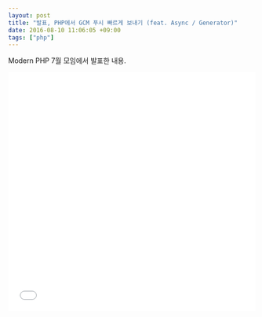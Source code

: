 ```yaml
---
layout: post
title: "발표, PHP에서 GCM 푸시 빠르게 보내기 (feat. Async / Generator)"
date: 2016-08-10 11:06:05 +09:00
tags: ["php"]
---
```


Modern PHP 7월 모임에서 발표한 내용.

<iframe src="//www.slideshare.net/slideshow/embed_code/key/rXOMXVaYIaeMLz" width="595" height="485" frameborder="0" marginwidth="0" marginheight="0" scrolling="no" style="margin-bottom:5px; max-width: 100%;" allowfullscreen> </iframe>
